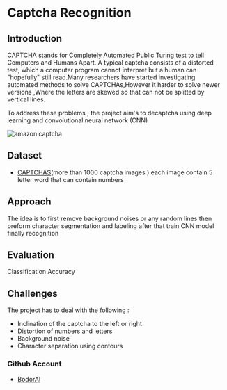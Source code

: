 # Captcha Recognition


## Introduction
CAPTCHA stands for Completely Automated Public Turing test to tell Computers and Humans Apart. A typical captcha consists of a distorted test, which a computer program cannot interpret but a human can "hopefully" still read.Many researchers have started investigating automated methods to solve CAPTCHAs,However it harder to solve newer versions ,Where the letters are skewed so that can not be splitted  by vertical lines.

To address these problems , the project aim's to  decaptcha using  deep learning and convolutional neural network (CNN)


![amazon captcha ](https://www.google.com/url?sa=i&rct=j&q=&esrc=s&source=images&cd=&cad=rja&uact=8&ved=2ahUKEwjy75SIrpzmAhUIxIUKHQGbAEgQjRx6BAgBEAQ&url=%2Furl%3Fsa%3Di%26rct%3Dj%26q%3D%26esrc%3Ds%26source%3Dimages%26cd%3D%26ved%3D2ahUKEwjH5ZOCrpzmAhWp34UKHa6iCQgQjRx6BAgBEAQ%26url%3Dhttps%253A%252F%252Fbaymard.com%252Fblog%252Fcaptchas-in-checkout%26psig%3DAOvVaw08eem_xNvadPT8ICtH_Dwc%26ust%3D1575561470357609&psig=AOvVaw08eem_xNvadPT8ICtH_Dwc&ust=1575561470357609)

## Dataset
- [CAPTCHAS](https://www.researchgate.net/publication/248380891_captcha_dataset)​(​more than 1000 captcha images )
each image contain 5 letter word that can contain numbers

## Approach
The idea is to first remove background noises or any random lines then preform character segmentation and labeling after that train CNN model finally recognition 

## Evaluation 
Classification Accuracy

## Challenges
The project has to deal with the following :
- Inclination of the captcha to the left or right
- Distortion of numbers and letters
- Background noise 
- Character separation using contours

### Github Account
- [BodorAl](https://github.com/Bodoral?tab=repositories)

